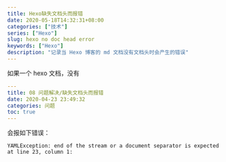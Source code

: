```yaml
---
title: Hexo缺失文档头而报错
date: 2020-05-18T14:32:31+08:00
categories: ["技术"]
series: ["Hexo"]
slug: hexo no doc head error
keywords: ["Hexo"]
description: "记录当 Hexo 博客的 md 文档没有文档头时会产生的错误"
---
```


如果一个 hexo 文档，没有

```yaml
---
title: 08 问题解决/缺失文档头而报错
date: 2020-04-23 23:49:32
categories: 问题
toc: true
---
```

会报如下错误：

```
YAMLException: end of the stream or a document separator is expected at line 23, column 1:
```


